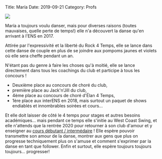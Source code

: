 Title: María 
Date: 2019-09-21
Category: Profs

![](/images/maria.JPG)

María a toujours voulu danser, mais pour diverses raisons (toutes mauvaises, quelle perte de temps!) elle n'a découvert la danse qu'en arrivant à l'ENS en 2017. 

Attirée par l'expressivité et la liberté du Rock 4 Temps, elle se lance dans cette danse de couple en plus de se joindre aux pompoms jaunes et violets où elle sera cheffe pendant un an. 

N'étant pas du genre à faire les choses qu'à moitié, elle se lance directement dans tous les coachings du club et participe à tous les concours ! 

* Deuxième place au concours de choré du club, 
* première place au Jack'n'Jill du club, 
* 4ème place au concours de choré d'Élan 4 Temps, 
* 1ère place aux interENS en 2018, 
mais surtout un paquet de shows endiablés et innombrables soirées et cours... 

Et elle doit laisser de côté le 4 temps pour stages et autres besoins académiques... 
mais pendant ce temps elle s'initie au West Coast Swing, et elle n'attends que la rentrée 2020 pour retourner à son club d'amour et y enseigner au [cours débutant / intermédaire](/pages/cours.html) ! Elle espère pouvoir transmettre son amour de la danse, montrer aux gens que plus on progresse techniquement plus on s'amuse et comment s'exprimer par la danse en tant que follower. Enfin et surtout, elle espère toujours toujours toujours... progresser!
